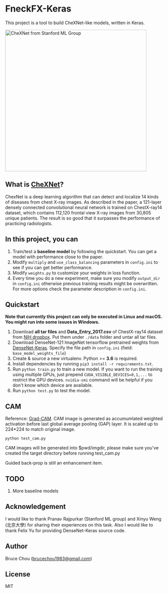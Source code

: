 # FneckFX-Keras
This project is a tool to build CheXNet-like models, written in Keras.

<img width="450" height="450" src="https://stanfordmlgroup.github.io/projects/chexnet/img/chest-cam.png" alt="CheXNet from Stanford ML Group"/>

## What is [CheXNet](https://arxiv.org/pdf/1711.05225.pdf)?
ChexNet is a deep learning algorithm that can detect and localize 14 kinds of diseases from chest X-ray images. As described in the paper, a 121-layer densely connected convolutional neural network is trained on ChestX-ray14 dataset, which contains 112,120 frontal view X-ray images from 30,805 unique patients. The result is so good that it surpasses the performance of practicing radiologists.

## In this project, you can
1. Train/test a **baseline model** by following the quickstart. You can get a model with performance close to the paper.
2. Modify `multiply` and `use_class_balancing` parameters in `config.ini` to see if you can get better performance.
3. Modify `weights.py` to customize your weights in loss function.
4. Every time you do a new experiment, make sure you modify `output_dir` in `config.ini` otherwise previous training results might be overwritten. For more options check the parameter description in `config.ini`.

## Quickstart
**Note that currently this project can only be executed in Linux and macOS. You might run into some issues in Windows.**
1. Download **all tar files** and **Data_Entry_2017.csv** of ChestX-ray14 dataset from [NIH dropbox](https://nihcc.app.box.com/v/ChestXray-NIHCC). Put them under `./data` folder and untar all tar files.
2. Download DenseNet-121 ImageNet tensorflow pretrained weights from [DenseNet-Keras](https://drive.google.com/open?id=0Byy2AcGyEVxfSTA4SHJVOHNuTXc). Specify the file path in `config.ini` (field: `base_model_weights_file`)
3. Create & source a new virtualenv. Python >= **3.6** is required.
4. Install dependencies by running `pip3 install -r requirements.txt`.
5. Run `python train.py` to train a new model. If you want to run the training using multiple GPUs, just prepend `CUDA_VISIBLE_DEVICES=0,1,...` to restrict the GPU devices. `nvidia-smi` command will be helpful if you don't know which device are available.
6. Run `python test.py` to test the model.

## CAM
Reference: [Grad-CAM](https://arxiv.org/pdf/1610.02391). CAM image is generated as accumumlated weighted activation before last global average pooling (GAP) layer. It is scaled up to 224\*224 to match original image.
```
python test_cam.py
```
CAM images will be generated into $pwd/imgdir, please make sure you've created the target directory before running test_cam.py

Guided back-prop is still an enhancement item.
## TODO
1. More baseline models

## Acknowledgement
I would like to thank Pranav Rajpurkar (Stanford ML group) and Xinyu Weng (北京大學) for sharing their experiences on this task. Also I would like to thank Felix Yu for providing DenseNet-Keras source code.

## Author
Bruce Chou (brucechou1983@gmail.com)

## License
MIT
